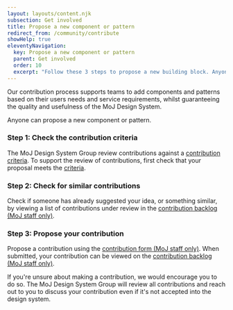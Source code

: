 ```yaml
---
layout: layouts/content.njk
subsection: Get involved
title: Propose a new component or pattern
redirect_from: /community/contribute
showHelp: true
eleventyNavigation:
  key: Propose a new component or pattern
  parent: Get involved
  order: 10
  excerpt: "Follow these 3 steps to propose a new building block. Anyone can do this."
---
```


Our contribution process supports teams to add components and patterns based on their users needs and service requirements, whilst guaranteeing the quality and usefulness of the MoJ Design System.

Anyone can propose a new component or pattern.

### Step 1: Check the contribution criteria

The MoJ Design System Group review contributions against a [contribution criteria](/get-involved/criteria/). To support the review of contributions, first check that your proposal meets the [criteria](/get-involved/criteria/).

### Step 2: Check for similar contributions

Check if someone has already suggested your idea, or something similar, by viewing a list of contributions under review in the [contribution backlog (MoJ staff only)](https://justiceuk.sharepoint.com/:x:/s/MoJDesignSystem227/EUzbt1A914RDoWkL8Ru4FOsBLc1mmhZ-eO_aTnJ9iPVl2w?e=KmyJsx).

### Step 3: Propose your contribution

Propose a contribution using the [contribution form (MoJ staff only)](https://forms.office.com/e/dqMMEAHmdb). When submitted, your contribution can be viewed on the [contribution backlog (MoJ staff only)](https://justiceuk.sharepoint.com/:x:/s/MoJDesignSystem227/EUzbt1A914RDoWkL8Ru4FOsBLc1mmhZ-eO_aTnJ9iPVl2w?e=KmyJsx).

<div class="govuk-inset-text">
  If you're unsure about making a contribution, we would encourage you to do so. The MoJ Design System Group will review all contributions and reach out to you to discuss your contribution even if it's not accepted into the design system.
</div>
